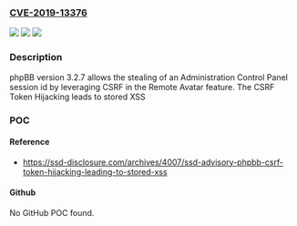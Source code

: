 ### [CVE-2019-13376](https://cve.mitre.org/cgi-bin/cvename.cgi?name=CVE-2019-13376)
![](https://img.shields.io/static/v1?label=Product&message=n%2Fa&color=blue)
![](https://img.shields.io/static/v1?label=Version&message=n%2Fa&color=blue)
![](https://img.shields.io/static/v1?label=Vulnerability&message=n%2Fa&color=brighgreen)

### Description

phpBB version 3.2.7 allows the stealing of an Administration Control Panel session id by leveraging CSRF in the Remote Avatar feature. The CSRF Token Hijacking leads to stored XSS

### POC

#### Reference
- https://ssd-disclosure.com/archives/4007/ssd-advisory-phpbb-csrf-token-hijacking-leading-to-stored-xss

#### Github
No GitHub POC found.

